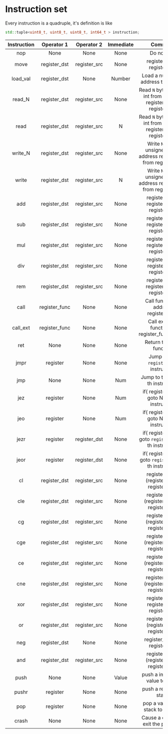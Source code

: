 

# Instruction set

Every instruction is a quadruple, it's definition is like
```cpp
std::tuple<uint8_t, uint8_t, uint8_t, int64_t > instruction;
```

| Instruction |  Operator 1   |  Operator 2  | Immediate |                                 Comment                                  |
|:-----------:|:-------------:|:------------:|:---------:|:------------------------------------------------------------------------:|
|     nop     |     None      |     None     |   None    |                                Do nothing                                |
|    move     | register_dst  | register_src |   None    |                       register_dst = register_src                        |
|  load_val   | register_dst  |     None     |  Number   |                   Load a number or address to register                   |
|   read_N    | register_dst  | register_src |   None    |  Read ` N ` bytes signed int from address register_src to register_dst   |
|    read     | register_dst  | register_src |     N     |  Read ` N ` bytes signed int from address register_src to register_dst   |
|   write_N   | register_dst  | register_src |   None    | Write ` N ` bytes unsigned int to address register_dst from register_src |
|    write    | register_dst  | register_src |     N     | Write ` N ` bytes unsigned int to address register_dst from register_src |
|     add     | register_dst  | register_src |   None    |                register_dst = register_dst + register_src                |
|     sub     | register_dst  | register_src |   None    |                register_dst = register_dst - register_src                |
|     mul     | register_dst  | register_src |   None    |                register_dst = register_dst * register_src                |
|     div     | register_dst  | register_src |   None    |                register_dst = register_dst / register_src                |
|     rem     | register_dst  | register_src |   None    |                register_dst = register_dst % register_src                |
|    call     | register_func |     None     |   None    |                  Call function in address register_func                  |
|  call_ext   | register_func |     None     |   None    |             Call external function in register_func(string)              |
|     ret     |     None      |     None     |   None    |                        Return to caller function                         |
|    jmpr     |   register    |     None     |   None    |                 Jump to the ` register ` -th instruction                 |
|     jmp     |     None      |     None     |    Num    |                      Jump to the Num-th instruction                      |
|     jez     |   register    |     None     |    Num    |               if( register == 0 ) goto Num-th instruction                |
|     jeo     |   register    |     None     |    Num    |               if( register == 1 ) goto Num-th instruction                |
|    jezr     |   register    | register_dst |   None    |         if( register == 0 ) goto `register_dst` -th instruction          |
|    jeor     |   register    | register_dst |   None    |          if( register == 1 ) goto `register_dst`-th instruction          |
|     cl      | register_dst  | register_src |   None    |               register_dst = (register_dst < register_src)               |
|     cle     | register_dst  | register_src |   None    |              register_dst = (register_dst <= register_src)               |
|     cg      | register_dst  | register_src |   None    |               register_dst = (register_dst > register_src)               |
|     cge     | register_dst  | register_src |   None    |              register_dst = (register_dst >= register_src)               |
|     ce      | register_dst  | register_src |   None    |              register_dst = (register_dst == register_src)               |
|     cne     | register_dst  | register_src |   None    |              register_dst != (register_dst == register_src)              |
|     xor     | register_dst  | register_src |   None    |                register_dst = register_src ^ register_dst                |
|     or      | register_dst  | register_src |   None    |              register_dst = (register_src \| register_dst)               |
|     neg     | register_dst  |     None     |   None    |                      register_dst = ~ register_dst                       |
|     and     | register_dst  | register_src |   None    |               register_dst = (register_src & register_dst)               |
|    push     |     None      |     None     |   Value   |                     push a immediate value to stack                      |
|    pushr    |   register    |     None     |   None    |                         push a register to stack                         |
|     pop     |   register    |     None     |   None    |                   pop a value  from stack  to register                   | 
|    crash    |     None      |     None     |   None    |                   Cause a error and exit the program.                    |
